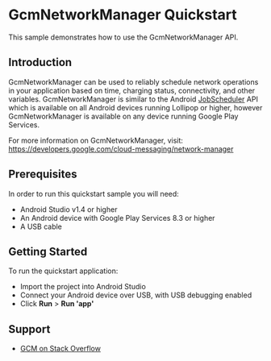 # GcmNetworkManager Quickstart

This sample demonstrates how to use the GcmNetworkManager API.

## Introduction

GcmNetworkManager can be used to reliably schedule network operations in your application based
on time, charging status, connectivity, and other variables.  GcmNetworkManager is similar to the
Android [JobScheduler](http://developer.android.com/reference/android/app/job/JobScheduler.html)
API which is available on all Android devices running Lollipop or higher, however GcmNetworkManager
is available on any device running Google Play Services.

For more information on GcmNetworkManager, visit:
https://developers.google.com/cloud-messaging/network-manager

## Prerequisites

In order to run this quickstart sample you will need:
 
  * Android Studio v1.4 or higher
  * An Android device with Google Play Services 8.3 or higher
  * A USB cable

## Getting Started

To run the quickstart application:
  
  * Import the project into Android Studio
  * Connect your Android device over USB, with USB debugging enabled
  * Click **Run** > **Run 'app'**
  
## Support

  * [GCM on Stack Overflow](http://stackoverflow.com/questions/tagged/google-cloud-messaging)
